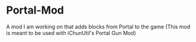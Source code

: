 # Portal-Mod
A mod I am working on that adds blocks from Portal to the game (This mod is meant to be used with iChunUtil's Portal Gun Mod)
